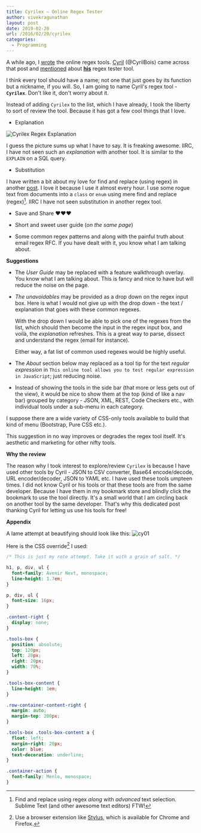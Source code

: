 ```yaml
---
title: Cyrilex – Online Regex Tester
author: vivekragunathan
layout: post
date: 2019-02-20
url: /2016/02/20/cyrilex
categories:
  - Programming
---
```


A while ago, I [wrote](/cool-regex-testers/) the online regex tools. [Cyril](https://extendsclass.com/contact) (@CyrilBois) came across that post and [mentioned](https://twitter.com/CyrilBois/status/1098214724465033217) about [**his**](https://extendsclass.com/regex-tester.html) regex tester tool.

I think every tool should have a name; not one that just goes by its function but a nickname, if you will. So, I am going to name Cyril's regex tool - **`Cyrilex`**. Don't like it, don't worry about it.

Instead of adding `Cyrilex` to the list, which I have already, I took the liberty to sort of review the tool. Because it has got a few cool things that I love.

<!--more-->

- Explanation

![Cyrilex Regex Explanation](/images/2016/cyrilex/explanation.jpg)

I guess the picture sums up what I have to say. It is freaking awesome. IIRC, I have not seen such an _explanation_ with another tool. It is similar to the `EXPLAIN` on a SQL query.

- Substitution

I have written a bit about my love for find and replace (using regex) in another [post](https://vivekragunathan.wordpress.com/2016/05/29/text-editors/). I love it because I use it almost every hour. I use some rogue text from documents into a `class` or `enum` using mere find and replace (regex)[^1]. IIRC I have not seen substitution in another regex tool.

- Save and Share ❤️❤️❤️

- Short and sweet user guide (_on the same page_)

- Some common regex patterns and along with the painful truth about email regex RFC. If you have dealt with it, you know what I am talking about.

**Suggestions**

- The _User Guide_ may be replaced with a feature walkthrough overlay. You know what I am talking about. This is fancy and nice to have but will reduce the noise on the page.

- _The unavoidables_ may be provided as a drop down on the regex input box. Here is what I would not give up with the drop down - the text / explanation that goes with these common regexes.

	With the drop down I would be able to pick one of the regexes from the list, which should then become the input in the regex input box, and voilà, the _explanation_ refreshes. This is a great way to parse, dissect and understand the regex (email for instance).

	Either way, a fat list of common used regexes would be highly useful.

- The _About_ section below may replaced as a tool tip for the text _regular expression_ in `This online tool allows you to test regular expression in JavaScript`; just reducing noise.

- Instead of showing the tools in the side bar (that more or less gets out of the view), it would be nice to show them at the top (kind of like a nav bar) grouped by category - JSON, XML, REST, Code Checkers etc., with individual tools under a sub-menu in each category.

I suppose there are a wide variety of CSS-only tools available to build that kind of menu (Bootstrap, Pure CSS etc.).

This suggestion in no way improves or degrades the regex tool itself. It's aesthetic and marketing for other nifty tools.

**Why the review**

The reason why I took interest to explore/review `Cyrilex` is because I have used other tools by Cyril - JSON to CSV converter, Base64 encode/decode, URL encoder/decoder, JSON to YAML etc. I have used these tools umpteen times. I did not know Cyril or his tools or that these tools are from the same developer. Because I have them in my bookmark store and blindly click the bookmark to use the tool directly. It's a small world that I am circling back on another tool by the same developer. That's why this dedicated post thanking Cyril for letting us use his tools for free!

**Appendix**

A lame attempt at beautifying should look like this:
![cy01](/images/2016/cyrilex/new-look.jpg)

Here is the CSS override[^2] I used:

```css
/* This is just my rote attempt. Take it with a grain of salt. */

h1, p, div, ul {
  font-family: Avenir Next, monospace;
  line-height: 1.7em;
}

p, div, ul {
  font-size: 16px;
}

.content-right {
  display: none;
}

.tools-box {
  position: absolute;
  top: 120px;
  left: 20px;
  right: 20px;
  width: 70%;
}

.tools-box-content {
  line-height: 1em;
}

.row-container-content-right {
  margin: auto;
  margin-top: 200px;
}

.tools-box .tools-box-content a {
  float: left;
  margin-right: 20px;
  color: blue;
  text-decoration: underline;
}

.container-action {
  font-family: Menlo, monospace;
}
```

[^1]: Find and replace using regex _along_ with _advanced_ text selection. Sublime Text (and other awesome text editors) FTW!
[^2]: Use a browser extension like [Stylus](https://add0n.com/stylus.html), which is available for Chrome and Firefox.

